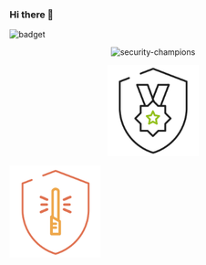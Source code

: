 ### Hi there 👋

![badget](https://img.shields.io/static/v1?label=%3CLABEL%3E&message=%3CMESSAGE%3E&color=%3CCOLOR%3E)<p align=center>![security-champions](https://img.shields.io/static/v1?label=security_champs&message=BichaoEhChamp&color=orange) </p>
<p align=center><img src='badgets/desenvolvimento_seguro.png' alt='badgets/desenvolvimento_seguro.png' width='160px' /></p><img src='badges/desenvolvimento_seguro.png' alt='badges/desenvolvimento_seguro.png' width='160px' />